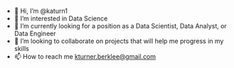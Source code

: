 - 👋 Hi, I’m @katurn1
- 👀 I’m interested in Data Science
- 🌱 I’m currently looking for a position as a Data Scientist, Data Analyst, or Data Engineer
- 💞️ I’m looking to collaborate on projects that will help me progress in my skills
- 📫 How to reach me kturner.berklee@gmail.com

<!---
katurn1/katurn1 is a ✨ special ✨ repository because its `README.md` (this file) appears on your GitHub profile.
You can click the Preview link to take a look at your changes.
--->

